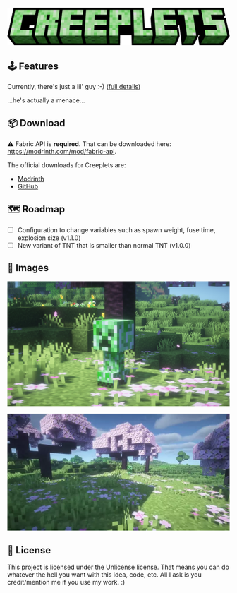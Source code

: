 [![creeplets](https://raw.githubusercontent.com/seaneoo/creeplets/1.20/.github/creeplets.png?token=GHSAT0AAAAAACGIHUTDFCI6CYBEWJERDCJIZHP3L6A)](https://github.com/seaneoo/creeplets)

## 🕹️ Features

Currently, there's just a lil' guy :-) ([full details](https://github.com/seaneoo/creeplets/blob/1.20/CHANGELOG.md#v100))

...he's actually a menace...

## 📦 Download

⚠️ Fabric API is **required**. That can be downloaded here: https://modrinth.com/mod/fabric-api.

The official downloads for Creeplets are:

* [Modrinth](https://modrinth.com/mod/creeplets/versions)
* [GitHub](https://github.com/seaneoo/creeplets/releases)

## 🗺️ Roadmap

* [ ] Configuration to change variables such as spawn weight, fuse time, explosion size (v1.1.0)
* [ ] New variant of TNT that is smaller than normal TNT (v1.0.0)

## 📸 Images

![](https://raw.githubusercontent.com/seaneoo/creeplets/1.20/.github/251bc6dd1fb832d9096371268bca7c0d077d4bde.jpeg?token=GHSAT0AAAAAACGIHUTCKVP6X5WNJUKRL6FAZHP3QXQ)

![](https://raw.githubusercontent.com/seaneoo/creeplets/1.20/.github/14d143a030693eeda28c6137f5604369c63b2f63.webp?token=GHSAT0AAAAAACGIHUTDWWHJJAYYHZN7JKZKZHP3RMQ)

## 📜 License

This project is licensed under the Unlicense license. That means you can do whatever the hell you want with this idea, code, etc. All I ask is you credit/mention me if you use my work. :)
